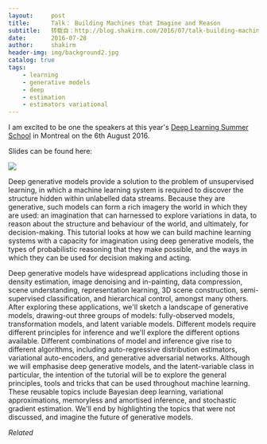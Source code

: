 ```yaml
---
layout:     post
title:      Talk： Building Machines that Imagine and Reason
subtitle:   转载自：http://blog.shakirm.com/2016/07/talk-building-machines-that-imagine-and-reason/
date:       2016-07-28
author:     shakirm
header-img: img/background2.jpg
catalog: true
tags:
    - learning
    - generative models
    - deep
    - estimation
    - estimators variational
---
```


I am excited to be one the speakers at this year's [Deep Learning Summer School](https://sites.google.com/site/deeplearningsummerschool2016/schedule) in Montreal on the 6th August 2016.

Slides can be found here:

![](http://blog.shakirm.com/wp-content/uploads/2016/07/DLSummerSchool_Aug2016.001-1024x768.png)


Deep generative models provide a solution to the problem of unsupervised learning, in which a machine learning system is required to discover the structure hidden within unlabelled data streams. Because they are generative, such models can form a rich imagery the world in which they are used: an imagination that can harnessed to explore variations in data, to reason about the structure and behaviour of the world, and ultimately, for decision-making. This tutorial looks at how we can build machine learning systems with a capacity for imagination using deep generative models, the types of probabilistic reasoning that they make possible, and the ways in which they can be used for decision making and acting.

Deep generative models have widespread applications including those in density estimation, image denoising and in-painting, data compression, scene understanding, representation learning, 3D scene construction, semi-supervised classification, and hierarchical control, amongst many others. After exploring these applications, we'll sketch a landscape of generative models, drawing-out three groups of models: fully-observed models, transformation models, and latent variable models. Different models require different principles for inference and we'll explore the different options available. Different combinations of model and inference give rise to different algorithms, including auto-regressive distribution estimators, variational auto-encoders, and generative adversarial networks. Although we will emphasise deep generative models, and the latent-variable class in particular, the intention of the tutorial will be to explore the general principles, tools and tricks that can be used throughout machine learning. These reusable topics include Bayesian deep learning, variational approximations, memoryless and amortised inference, and stochastic gradient estimation. We'll end by highlighting the topics that were not discussed, and imagine the future of generative models.


*Related*

